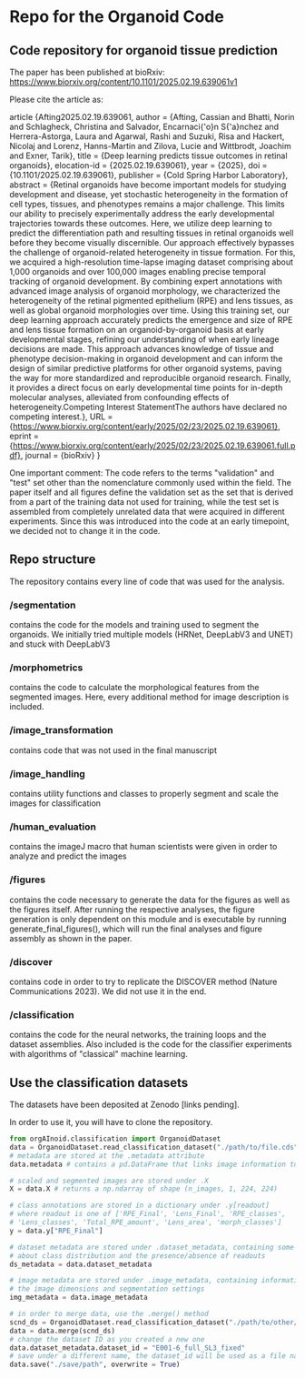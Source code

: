 # Repo for the Organoid Code

## Code repository for organoid tissue prediction

The paper has been published at bioRxiv: https://www.biorxiv.org/content/10.1101/2025.02.19.639061v1

Please cite the article as:

article {Afting2025.02.19.639061,
	author = {Afting, Cassian and Bhatti, Norin and Schlagheck, Christina and Salvador, Encarnaci{\'o}n S{\'a}nchez and Herrera-Astorga, Laura and Agarwal, Rashi and Suzuki, Risa and Hackert, Nicolaj and Lorenz, Hanns-Martin and Zilova, Lucie and Wittbrodt, Joachim and Exner, Tarik},
	title = {Deep learning predicts tissue outcomes in retinal organoids},
	elocation-id = {2025.02.19.639061},
	year = {2025},
	doi = {10.1101/2025.02.19.639061},
	publisher = {Cold Spring Harbor Laboratory},
	abstract = {Retinal organoids have become important models for studying development and disease, yet stochastic heterogeneity in the formation of cell types, tissues, and phenotypes remains a major challenge. This limits our ability to precisely experimentally address the early developmental trajectories towards these outcomes. Here, we utilize deep learning to predict the differentiation path and resulting tissues in retinal organoids well before they become visually discernible. Our approach effectively bypasses the challenge of organoid-related heterogeneity in tissue formation. For this, we acquired a high-resolution time-lapse imaging dataset comprising about 1,000 organoids and over 100,000 images enabling precise temporal tracking of organoid development. By combining expert annotations with advanced image analysis of organoid morphology, we characterized the heterogeneity of the retinal pigmented epithelium (RPE) and lens tissues, as well as global organoid morphologies over time. Using this training set, our deep learning approach accurately predicts the emergence and size of RPE and lens tissue formation on an organoid-by-organoid basis at early developmental stages, refining our understanding of when early lineage decisions are made. This approach advances knowledge of tissue and phenotype decision-making in organoid development and can inform the design of similar predictive platforms for other organoid systems, paving the way for more standardized and reproducible organoid research. Finally, it provides a direct focus on early developmental time points for in-depth molecular analyses, alleviated from confounding effects of heterogeneity.Competing Interest StatementThe authors have declared no competing interest.},
	URL = {https://www.biorxiv.org/content/early/2025/02/23/2025.02.19.639061},
	eprint = {https://www.biorxiv.org/content/early/2025/02/23/2025.02.19.639061.full.pdf},
	journal = {bioRxiv}
}



One important comment: The code refers to the terms "validation" and "test" set other than the nomenclature commonly used within the field.
The paper itself and all figures define the validation set as the set that is derived from a part of the training data not used for training,
while the test set is assembled from completely unrelated data that were acquired in different experiments. Since this was introduced
into the code at an early timepoint, we decided not to change it in the code.

## Repo structure
The repository contains every line of code that was used for the analysis.

### /segmentation
contains the code for the models and training used to segment the organoids. We initially tried multiple models (HRNet, DeepLabV3 and UNET) and stuck with DeepLabV3

### /morphometrics
contains the code to calculate the morphological features from the segmented images. Here, every additional method for image description is included.

### /image_transformation
contains code that was not used in the final manuscript

### /image_handling
contains utility functions and classes to properly segment and scale the images for classification

### /human_evaluation
contains the imageJ macro that human scientists were given in order to analyze and predict the images

### /figures
contains the code necessary to generate the data for the figures as well as the figures itself.
After running the respective analyses, the figure generation is only dependent on this module and
is executable by running generate_final_figures(), which will run the final analyses and figure assembly
as shown in the paper.

### /discover
contains code in order to try to replicate the DISCOVER method (Nature Communications 2023). We did not use it in the end.

### /classification
contains the code for the neural networks, the training loops and the dataset assemblies. Also included is the code for the
classifier experiments with algorithms of "classical" machine learning.

## Use the classification datasets

The datasets have been deposited at Zenodo [links pending].

In order to use it, you will have to clone the repository.

```python
from orgAInoid.classification import OrganoidDataset
data = OrganoidDataset.read_classification_dataset("./path/to/file.cds")
# metadata are stored at the .metadata attribute
data.metadata # contains a pd.DataFrame that links image information to the array index

# scaled and segmented images are stored under .X
X = data.X # returns a np.ndarray of shape (n_images, 1, 224, 224)

# class annotations are stored in a dictionary under .y[readout]
# where readout is one of ['RPE_Final', 'Lens_Final', 'RPE_classes',
# 'Lens_classes', 'Total_RPE_amount', 'Lens_area', 'morph_classes']
y = data.y["RPE_Final"]

# dataset metadata are stored under .dataset_metadata, containing some information
# about class distribution and the presence/absence of readouts
ds_metadata = data.dataset_metadata

# image metadata are stored under .image_metadata, containing information about
# the image dimensions and segmentation settings
img_metadata = data.image_metadata

# in order to merge data, use the .merge() method
scnd_ds = OrganoidDataset.read_classification_dataset("./path/to/other/file.cds")
data = data.merge(scnd_ds)
# change the dataset ID as you created a new one
data.dataset_metadata.dataset_id = "E001-6_full_SL3_fixed"
# save under a different name, the dataset_id will be used as a file name
data.save("./save/path", overwrite = True)

``` 

